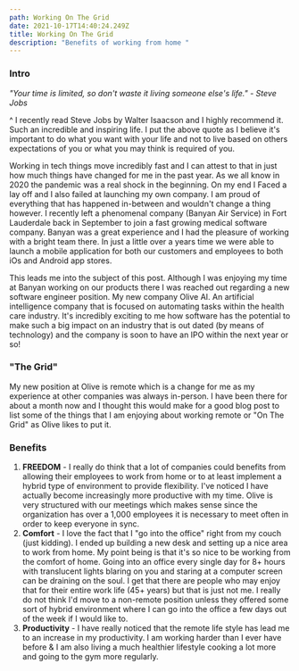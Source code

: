 ```yaml
---
path: Working On The Grid
date: 2021-10-17T14:40:24.249Z
title: Working On The Grid
description: "Benefits of working from home "
---
```

### **Intro**

*"Your time is limited, so don't waste it living someone else's life." - Steve Jobs*

^ I recently read Steve Jobs by Walter Isaacson and I highly recommend it. Such an incredible and inspiring life. I put the above quote as I believe it's important to do what you want with your life and not to live based on others expectations of you or what you may think is required of you. 

Working in tech things move incredibly fast and I can attest to that in just how much things have changed for me in the past year. As we all know in 2020 the pandemic was a real shock in the beginning. On my end I Faced a lay off and I also failed at launching my own company. I am proud of everything that has happened in-between and wouldn't change a thing however. I recently left a phenomenal company (Banyan Air Service) in Fort Lauderdale back in September to join a fast growing medical software company. Banyan was a great experience and I had the pleasure of working with a bright team there. In just a little over a years time we were able to launch a mobile application for both our customers and employees to both iOs and Android app stores. 

This leads me into the subject of this post. Although I was enjoying my time at Banyan working on our products there I was reached out regarding a new software engineer position. My new company Olive AI. An artificial intelligence company that is focused on automating tasks within the health care industry. It's incredibly exciting to me how software has the potential to make such a big impact on an industry that is out dated (by means of technology) and the company is soon to have an IPO within the next year or so! 

### **"The Grid"**

My new position at Olive is remote which is a change for me as my experience at other companies was always in-person. I have been there for about a month now and I thought this would make for a good blog post to list some of the things that I am enjoying about working remote or "On The Grid" as Olive likes to put it. 

### **Benefits**

1. **FREEDOM** - I really do think that a lot of companies could benefits from allowing their employees to work from home or to at least implement a hybrid type of environment to provide flexibility. I've noticed I have actually become increasingly more productive with my time. Olive is very structured with our meetings which makes sense since the organization has over a 1,000 employees it is necessary to meet often in order to keep everyone in sync.
2. **Comfort** - I love the fact that I "go into the office" right from my couch (just kidding). I ended up building a new desk and setting up a nice area to work from home. My point being is that it's so nice to be working from the comfort of home. Going into an office every single day for 8+ hours with translucent lights blaring on you and staring at a computer screen can be draining on the soul. I get that there are people who may enjoy that for their entire work life (45+ years) but that is just not me. I really do not think I'd move to a non-remote position unless they offered some sort of hybrid environment where I can go into the office a few days out of the week if I would like to.
3. **Productivity** - I have really noticed that the remote life style has lead me to an increase in my productivity. I am working harder than I ever have before & I am also living a much healthier lifestyle cooking a lot more and going to the gym more regularly.